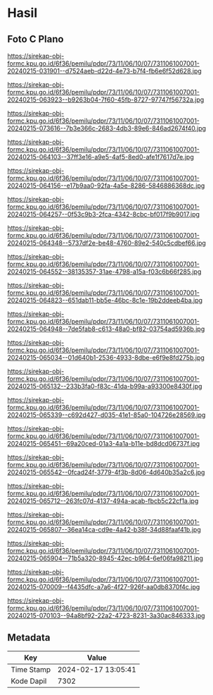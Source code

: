 # Hasil

## Foto C Plano

https://sirekap-obj-formc.kpu.go.id/6f36/pemilu/pdpr/73/11/06/10/07/7311061007001-20240215-031901--d7524aeb-d22d-4e73-b7f4-fb6e6f52d628.jpg

https://sirekap-obj-formc.kpu.go.id/6f36/pemilu/pdpr/73/11/06/10/07/7311061007001-20240215-063923--b9263b04-7f60-45fb-8727-97747f56732a.jpg

https://sirekap-obj-formc.kpu.go.id/6f36/pemilu/pdpr/73/11/06/10/07/7311061007001-20240215-073616--7b3e366c-2683-4db3-89e6-846ad2674f40.jpg

https://sirekap-obj-formc.kpu.go.id/6f36/pemilu/pdpr/73/11/06/10/07/7311061007001-20240215-064103--37ff3e16-a9e5-4af5-8ed0-afe1f7617d7e.jpg

https://sirekap-obj-formc.kpu.go.id/6f36/pemilu/pdpr/73/11/06/10/07/7311061007001-20240215-064156--e17b9aa0-92fa-4a5e-8286-5846886368dc.jpg

https://sirekap-obj-formc.kpu.go.id/6f36/pemilu/pdpr/73/11/06/10/07/7311061007001-20240215-064257--0f53c9b3-2fca-4342-8cbc-bf017f9b9017.jpg

https://sirekap-obj-formc.kpu.go.id/6f36/pemilu/pdpr/73/11/06/10/07/7311061007001-20240215-064348--5737df2e-be48-4760-89e2-540c5cdbef66.jpg

https://sirekap-obj-formc.kpu.go.id/6f36/pemilu/pdpr/73/11/06/10/07/7311061007001-20240215-064552--38135357-31ae-4798-a15a-f03c6b66f285.jpg

https://sirekap-obj-formc.kpu.go.id/6f36/pemilu/pdpr/73/11/06/10/07/7311061007001-20240215-064823--651dab11-bb5e-46bc-8c1e-19b2ddeeb4ba.jpg

https://sirekap-obj-formc.kpu.go.id/6f36/pemilu/pdpr/73/11/06/10/07/7311061007001-20240215-064948--7de5fab8-c613-48a0-bf82-03754ad5936b.jpg

https://sirekap-obj-formc.kpu.go.id/6f36/pemilu/pdpr/73/11/06/10/07/7311061007001-20240215-065034--01d640b1-2536-4933-8dbe-e6f9e8fd275b.jpg

https://sirekap-obj-formc.kpu.go.id/6f36/pemilu/pdpr/73/11/06/10/07/7311061007001-20240215-065132--233b3fa0-f83c-41da-b99a-a93300e8430f.jpg

https://sirekap-obj-formc.kpu.go.id/6f36/pemilu/pdpr/73/11/06/10/07/7311061007001-20240215-065339--c692d427-d035-41e1-85a0-104726e28569.jpg

https://sirekap-obj-formc.kpu.go.id/6f36/pemilu/pdpr/73/11/06/10/07/7311061007001-20240215-065451--69a20ced-01a3-4a1a-b11e-bd8dcd06737f.jpg

https://sirekap-obj-formc.kpu.go.id/6f36/pemilu/pdpr/73/11/06/10/07/7311061007001-20240215-065542--0fcad24f-3779-4f3b-8d06-4d640b35a2c6.jpg

https://sirekap-obj-formc.kpu.go.id/6f36/pemilu/pdpr/73/11/06/10/07/7311061007001-20240215-065712--263fc07d-4137-494a-acab-fbcb5c22cf1a.jpg

https://sirekap-obj-formc.kpu.go.id/6f36/pemilu/pdpr/73/11/06/10/07/7311061007001-20240215-065807--36ea14ca-cd9e-4a42-b38f-34d88faaf41b.jpg

https://sirekap-obj-formc.kpu.go.id/6f36/pemilu/pdpr/73/11/06/10/07/7311061007001-20240215-065904--71b5a320-8945-42ec-b964-6ef06fa98211.jpg

https://sirekap-obj-formc.kpu.go.id/6f36/pemilu/pdpr/73/11/06/10/07/7311061007001-20240215-070009--f4435dfc-a7a6-4f27-926f-aa0db8370f4c.jpg

https://sirekap-obj-formc.kpu.go.id/6f36/pemilu/pdpr/73/11/06/10/07/7311061007001-20240215-070103--94a8bf92-22a2-4723-8231-3a30ac846333.jpg


## Metadata

| Key        | Value               |
| ---------- | ------------------- |
| Time Stamp | 2024-02-17 13:05:41 |
| Kode Dapil | 7302                |




